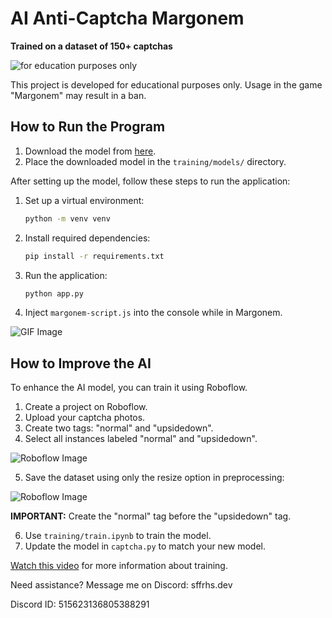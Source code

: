 # AI Anti-Captcha Margonem

**Trained on a dataset of 150+ captchas**

![for education purposes only](https://img.shields.io/badge/-for%20education%20purposes%20only-red)  

This project is developed for educational purposes only. Usage in the game "Margonem" may result in a ban.

## How to Run the Program

1. Download the model from [here](https://drive.google.com/file/d/17mdh8VxHYL3gipHsBKuCE73uvl9008jF/view?usp=sharing).
2. Place the downloaded model in the `training/models/` directory.

After setting up the model, follow these steps to run the application:

1. Set up a virtual environment:
    ```bash
    python -m venv venv 
    ```
2. Install required dependencies:
    ```bash
    pip install -r requirements.txt
    ```
3. Run the application:
    ```bash
    python app.py
    ```
4. Inject `margonem-script.js` into the console while in Margonem.

![GIF Image](https://i.imgur.com/MeTmsBM.gif)

## How to Improve the AI

To enhance the AI model, you can train it using Roboflow.

1. Create a project on Roboflow.
2. Upload your captcha photos.
3. Create two tags: "normal" and "upsidedown".
4. Select all instances labeled "normal" and "upsidedown".

![Roboflow Image](https://i.imgur.com/7UWjuFP.png)

5. Save the dataset using only the resize option in preprocessing:

![Roboflow Image](https://i.imgur.com/rofMVcj.png)

**IMPORTANT:** Create the "normal" tag before the "upsidedown" tag.

6. Use `training/train.ipynb` to train the model.
7. Update the model in `captcha.py` to match your new model.

[Watch this video](https://youtu.be/x0ThXHbtqCQ) for more information about training.

Need assistance? Message me on Discord: sffrhs.dev

Discord ID: 515623136805388291
